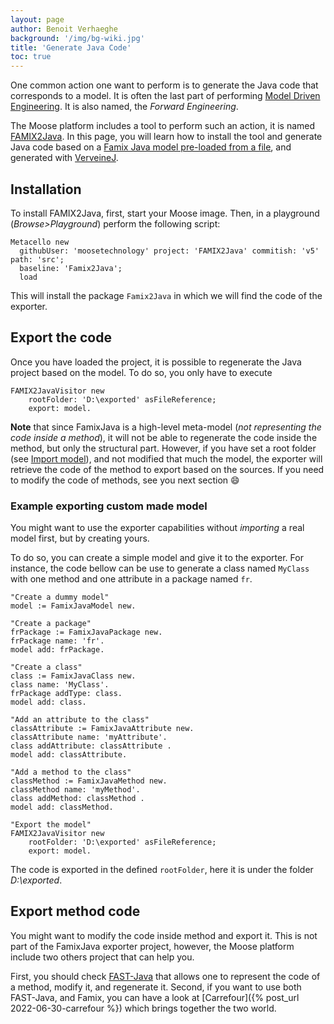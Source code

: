 ```yaml
---
layout: page
author: Benoit Verhaeghe
background: '/img/bg-wiki.jpg'
title: 'Generate Java Code'
toc: true
---
```


One common action one want to perform is to generate the Java code that corresponds to a model.
It is often the last part of performing [Model Driven Engineering](https://en.wikipedia.org/wiki/Model-driven_engineering).
It is also named, the *Forward Engineering*.

The Moose platform includes a tool to perform such an action, it is named [FAMIX2Java](https://github.com/moosetechnology/FAMIX2Java).
In this page, you will learn how to install the tool and generate Java code based on a [Famix Java model pre-loaded from a file](../ImportingAndExportingModels), and generated with [VerveineJ](../../Developers/Parsers/VerveineJ).

## Installation

To install FAMIX2Java, first, start your Moose image.
Then, in a playground (*Browse>Playground*) perform the following script:

```st
Metacello new
  githubUser: 'moosetechnology' project: 'FAMIX2Java' commitish: 'v5' path: 'src';
  baseline: 'Famix2Java';
  load
```

This will install the package `Famix2Java` in which we will find the code of the exporter.

## Export the code

Once you have loaded the project, it is possible to regenerate the Java project based on the model.
To do so, you only have to execute

```st
FAMIX2JavaVisitor new
    rootFolder: 'D:\exported' asFileReference;
    export: model.
```

**Note** that since FamixJava is a high-level meta-model (*not representing the code inside a method*), it will not be able to regenerate the code inside the method, but only the structural part.
However, if you have set a root folder (see [Import model](../ImportingAndExportingModels)), and not modified that much the model, the exporter will retrieve the code of the method to export based on the sources.
If you need to modify the code of methods, see you next section :smile:

### Example exporting custom made model

You might want to use the exporter capabilities without *importing* a real model first, but by creating yours.

To do so, you can create a simple model and give it to the exporter.
For instance, the code bellow can be use to generate a class named `MyClass` with one method and one attribute in a package named `fr`.

```st
"Create a dummy model"
model := FamixJavaModel new.

"Create a package"
frPackage := FamixJavaPackage new.
frPackage name: 'fr'.
model add: frPackage.

"Create a class"
class := FamixJavaClass new.
class name: 'MyClass'.
frPackage addType: class.
model add: class.

"Add an attribute to the class"
classAttribute := FamixJavaAttribute new.
classAttribute name: 'myAttribute'.
class addAttribute: classAttribute .
model add: classAttribute.

"Add a method to the class"
classMethod := FamixJavaMethod new.
classMethod name: 'myMethod'.
class addMethod: classMethod .
model add: classMethod.

"Export the model"
FAMIX2JavaVisitor new
    rootFolder: 'D:\exported' asFileReference;
    export: model.
```

The code is exported in the defined `rootFolder`, here it is under the folder *D:\exported*.

## Export method code

You might want to modify the code inside method and export it.
This is not part of the FamixJava exporter project, however, the Moose platform include two others project that can help you.

First, you should check [FAST-Java](../../Developers/Parsers/FAST-Java) that allows one to represent the code of a method, modify it, and regenerate it.
Second, if you want to use both FAST-Java, and Famix, you can have a look at [Carrefour]({% post_url 2022-06-30-carrefour %}) which brings together the two world.
